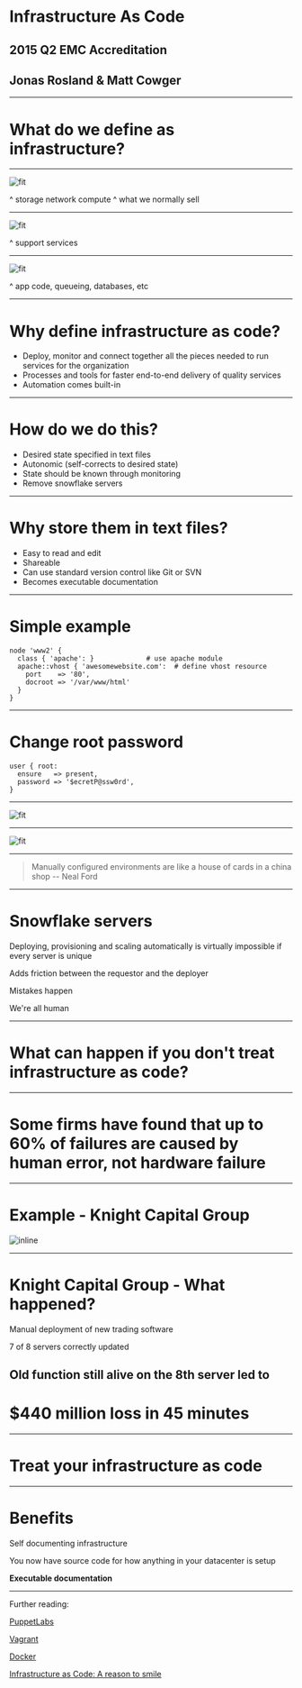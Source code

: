# Infrastructure As Code
## 2015 Q2 EMC Accreditation
## Jonas Rosland & Matt Cowger

---

# What do we define as infrastructure?

---

![fit](http://i.imgur.com/950nSwL.png)

^ storage network compute
^ what we normally sell

---

![fit](http://i.imgur.com/L4T2mWr.png)

^ support services

---

![fit](http://i.imgur.com/M9FJ8La.png)

^ app code, queueing, databases, etc

---

# Why define infrastructure as code?

 - Deploy, monitor and connect together all the pieces needed to run services for the organization
 - Processes and tools for faster end-to-end delivery of quality services
 - Automation comes built-in

---

# How do we do this?

 - Desired state specified in text files
 - Autonomic (self-corrects to desired state)
 - State should be known through monitoring
 - Remove snowflake servers

---

# Why store them in text files?

 - Easy to read and edit
 - Shareable
 - Can use standard version control like Git or SVN
 - Becomes executable documentation

---

# Simple example

```
node 'www2' {
  class { 'apache': }             # use apache module
  apache::vhost { 'awesomewebsite.com':  # define vhost resource
    port    => '80',
    docroot => '/var/www/html'
  }
}
```

---

# Change root password

```
user { root:
  ensure   => present,
  password => '$ecretP@ssw0rd',
}
```

---

![fit](https://puppetlabs.com/wp-content/uploads/2012/03/PL_dataflow_notitle.png)

---

![fit](http://upload.wikimedia.org/wikipedia/commons/1/19/SDLC_-_Software_Development_Life_Cycle.jpg)

---

> Manually configured environments are like a house of cards in a china shop
-- Neal Ford

---

# Snowflake servers

Deploying, provisioning and scaling automatically is virtually impossible if every server is unique

Adds friction between the requestor and the deployer

Mistakes happen

We're all human

---

# What can happen if you don't treat infrastructure as code?

---

# Some firms have found that up to 60% of failures are caused by human error, not hardware failure

---

# Example - Knight Capital Group

![inline](https://infocus.emc.com/wp-content/uploads/2012/08/KCG.jpg)

---

# Knight Capital Group - What happened?

Manual deployment of new trading software

7 of 8 servers correctly updated

## Old function still alive on the 8th server led to
# $440 million loss in 45 minutes

---

# **Treat your infrastructure as code**

---

# Benefits

Self documenting infrastructure

You now have source code for how anything in your datacenter is setup

**Executable documentation**

---

Further reading:

[PuppetLabs](http://puppetlabs.com)

[Vagrant](http://vagrantup.com)

[Docker](http://docker.com)

[Infrastructure as Code: A reason to smile](http://www.thoughtworks.com/insights/blog/infrastructure-code-reason-smile)
